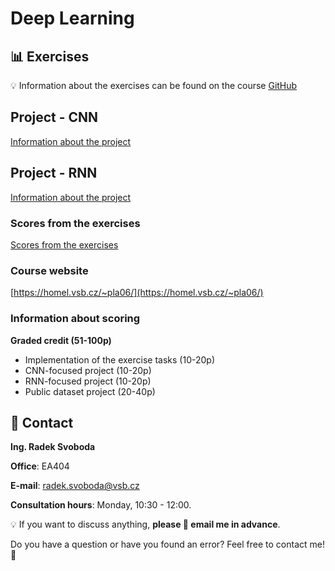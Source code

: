 # Deep Learning

## 📊 Exercises 
💡 Information about the exercises can be found on the course [GitHub](https://github.com/rasvob/VSB-FEI-Deep-Learning-Exercises)

## Project - CNN
[Information about the project](/~svo0175/DL_CNN.html)


## Project - RNN
[Information about the project](/~svo0175/DL_RNN.html)

<!-- 
## Project - Final
[Information about the project](/~svo0175/DL_ANN.html) -->

### Scores from the exercises
[Scores from the exercises](https://docs.google.com/spreadsheets/d/1ENzLPUiDYae7WQkXPfP2Lo7Jv3tsO7pgK0uCH7259GY/edit?usp=sharing)

### Course website
[https://homel.vsb.cz/~pla06/](https://homel.vsb.cz/~pla06/)

### Information about scoring
**Graded credit (51-100p)**

* Implementation of the exercise tasks (10-20p)
* CNN-focused project (10-20p)
* RNN-focused project (10-20p)
* Public dataset project (20-40p)

## 📒 Contact 
**Ing. Radek Svoboda**

**Office**: EA404

**E-mail**: <radek.svoboda@vsb.cz>

**Consultation hours**: Monday, 10:30 - 12:00. 

💡 If you want to discuss anything, **please 📧 email me in advance**.

Do you have a question or have you found an error? Feel free to contact me! 🙂